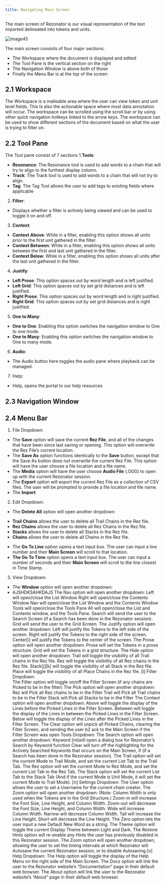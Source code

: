 ```yaml
---
title: Navigating Main Screen
---
```

The main screen of Rezonator is our visual representation of the text imported delineated into tokens and units. 

![image45](https://user-images.githubusercontent.com/34769184/132994278-f4c43f7d-36f2-4c4b-a626-cf16ab463f9e.png)

The main screen consists of four major sections:
  * The Workspace where the document is displayed and edited
  * The Tool Pane is the vertical section on the right
  * The Navigation Window is above both of those
  * Finally the Menu Bar is at the top of the screen


## 2.1 Workspace 

The Workspace is a malleable area where the user can view token and unit level fields. This Is also the actionable space where most data annotation will occur. The workspace can be scrolled using the scroll bar or by using other quick navigation hotkeys linked to the arrow keys. The workspace can be used to show different sections of the document based on what the user is trying to filter on.

## 2.2 Tool Pane

The Tool pane consist of 7 sections
1.**Tools**:
   + **Resonance**: The Resonance tool is used to add words to a chain that will try to align to the furthest display column.
   + **Track**: The Track tool is used to add words to a chain that will not try to align.
   + **Tag**: The Tag Tool allows the user to add tags to existing fields where applicable
2. **Filter**:
 + Displays whether a filter is actively being viewed and can be used to toggle it on and off.
3. **Context**:
 + **Context Above**: While in a filter, enabling this option shows all units prior to the first unit gathered in the filter.
 + **Context Between**: While in a filter, enabling this option shows all units between the first and last unit gathered in the filter.
 + **Context Below**: While in a filter, enabling this option shows all units after the last unit gathered in the filter.
4. **Justify**:
 + **Left Prose**: This option spaces out by word length and is left justified.
 + **Left Grid**: This option spaces out by set grid distances and is left justified.
 + **Right Prose**: This option spaces out by word length and is right justified.
 + **Right Grid**: This option spaces out by set grid distances and is right justified.
5. **One to Many**:
 + **One to One**: Enabling this option switches the navigation window to One to one mode.
 + **One to Many**: Enabling this option switches the navigation window to One to many mode.
6. **Audio**:
 + The Audio button here toggles the audio pane where playback can be managed.
7. Help:
 + Help, opens the portal to our help resources

## 2.3	Navigation Window 

## 2.4	Menu Bar 

1. File Dropdown:
 * The **Save** option will save the current **Rez File**, and all of the changes that have been since last saving or opening. This option will overwrite the Rez File’s current location.
 * The **Save As** option functions identically to the **Save** button, except that the Save As button does not overwrite the current Rez File. This option will have the user choose a file location and a file name.
 * The **Media** option will have the user choose **Audio File** (.OGG) to open up with the current Rezonator session.
 * The **Export** option will export the current Rez File as a collection of CSV files. The user will be prompted to provide a file location and file name.
 * The **Import**
2. Edit Dropdown:
 + The **Delete All** option will open another dropdown:
  - **Trail Chains** allows the user to delete all Trail Chains in the Rez file.
  - **Rez Chains** allows the user to delete all Rez Chains in the Rez file.
  - **Stacks** allows the user to delete all Stacks in the Rez file.
  - **Chains** allows the user to delete all Chains in the Rez file.
+ The **Go To Line** option opens a text input box. The user can input a line number and their **Main Screen** will scroll to that location.
+ **The Go To Time** option opens a text input box. The user can input a number of seconds and their **Main Screen** will scroll to the line closest in Time Stamp.
3. View Dropdown:
 * The **Window** option will open another dropdown:
  * AJSHDKSAHKDAJS 
The Nav option will open another dropdown:
Left will open/close the List Window
Right will open/close the Contents Window
Nav will open/close the List Window and the Contents Window
Tools will open/close the Tools Pane
All will open/close the List and Contents window, and the Tools Pane.
Search will send the user to the Search Screen (if a Search has been done in the Rezonator session).
Grid will send the user to the Grid Screen.
The Justify option will open another dropdown:
Left will justify the Tokens to the left side of the screen.
Right will justify the Tokens to the right side of the screen.
Center[i] will justify the Tokens to the center of the screen.
The Prose option will open another dropdown:
Prose will set the Tokens in a prose structure.
Grid will set the Tokens in a grid structure.
The Hide option will open another dropdown:
Trail will toggle the visibility of all Trail chains in the Rez file.
Rez will toggle the visibility of all Rez chains in the Rez file.
Stack[j][k] will toggle the visibility of all Stack in the Rez file.
Place will toggle the visibility of all Place Chains in the Rez file.
[l]
Filter Dropdown:        
The Filter option will toggle on/off the Filter Screen (if any chains are Picked to be in the filter)
The Pick option will open another dropdown:
Rez will Pick all Rez chains to be in the Filter
Trail will Pick all Trail chains to be in the Filter
Stack will Pick all Stacks to be in the Filter
The Context option will open another dropdown:
Above will toggle the display of the Lines before the Picked Lines in the Filter Screen.
Between will toggle the display of the Lines in between the Picked Lines in the Filter Screen.
Below will toggle the display of the Lines after the Picked Lines in the Filter Screen.
The Clear option will unpick all Picked Chains, clearing the Filter Screen, and sending the user b2        ack to the Main Screen if the Filter Screen was open
Tools Dropdown:
The Search option will open another dropdown:
Keyword [m]will open a dialog box for Rezonator’s Search by Keyword function
Clear will turn off the highlighting for the Actively Searched Keywords that occurs on the Main Screen, if (if a Search has been done in the Rezonator session).
The Trail option will set the current Mode to Trail Mode,  and set the current List Tab to the Trail Tab.
The Rez option will set the current Mode to Rez Mode,  and set the current List Tab to the Rez Tab.
The Stack option will set the current List Tab to the Stack Tab (And if the current Mode is Unit Mode, it will set the current Mode to Trail Mode).
[n]
Settings Dropdown:
The User option allows the user to set a Username for the current chain creator.
The Zoom option will open another dropdown: (Note: Column Width is only used when the Tokens are in the Grid Structure.)
Zoom-in will increase the Font Size, Line Height, and Column Width.
Zoom-out will decrease the Font Size, Line Height, and Column Width.
Wide will increase Column Width.
Narrow will decrease Column Width.
Tall will increase the Line Height.
Short will decrease the Line Height.
The Zero option lets the user input a new Default New Word as a string.
The Theme option will toggle the current Display Theme between Light  and Dark.
The Restore Hints option will re-enable any Hints the user has previously disabled in this Rezonator session.
The Zoom option will open another dropdown, allowing the user to set the timing intervals at which Rezonator will Autosave the current Rezonator session, or to disable Autosaving.[o]
Help Dropdown:
The Help option will toggle the display of the Help Menu on the right side of the Main Screen.
The Docs option will link the user to the Rezonator website’s “Documentation” page in their default web browser.
The About option will link the user to the Rezonator website’s “About” page in their default web browser.

